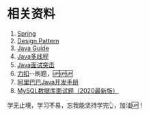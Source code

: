 # 相关资料
1. [Spring](https://github.com/wuyouzhuguli/SpringAll)
2. [Design Pattern](https://github.com/youlookwhat/DesignPattern)
3. [Java Guide](https://snailclimb.gitee.io/javaguide/#/)
4. [Java多线程](http://concurrent.redspider.group/RedSpider.html)
5. [Java面试突击](https://apppukyptrl1086.pc.xiaoe-tech.com/detail/p_5d3114935b4d7_CEcL8yMS/6)
6. [力扣](https://leetcode-cn.com/)--刷题，🆙🆙🆙
7. [阿里巴巴Java开发手册](https://kangroo.gitee.io/ajcg/#/table-index)
8. [MySQL数据库面试题（2020最新版）](https://blog.csdn.net/ThinkWon/article/details/104778621)


学无止境，学习不易，忘我能坚持学完👆，加油🆙！